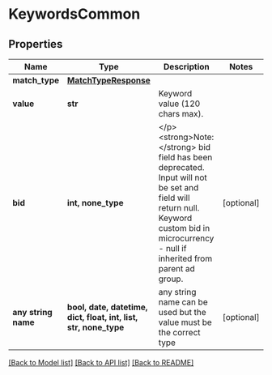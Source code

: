 # KeywordsCommon


## Properties
Name | Type | Description | Notes
------------ | ------------- | ------------- | -------------
**match_type** | [**MatchTypeResponse**](MatchTypeResponse.md) |  | 
**value** | **str** | Keyword value (120 chars max). | 
**bid** | **int, none_type** | &lt;/p&gt;&lt;strong&gt;Note:&lt;/strong&gt; bid field has been deprecated. Input will not be set and field will return null. Keyword custom bid in microcurrency - null if inherited from parent ad group. | [optional] 
**any string name** | **bool, date, datetime, dict, float, int, list, str, none_type** | any string name can be used but the value must be the correct type | [optional]

[[Back to Model list]](../README.md#documentation-for-models) [[Back to API list]](../README.md#documentation-for-api-endpoints) [[Back to README]](../README.md)


